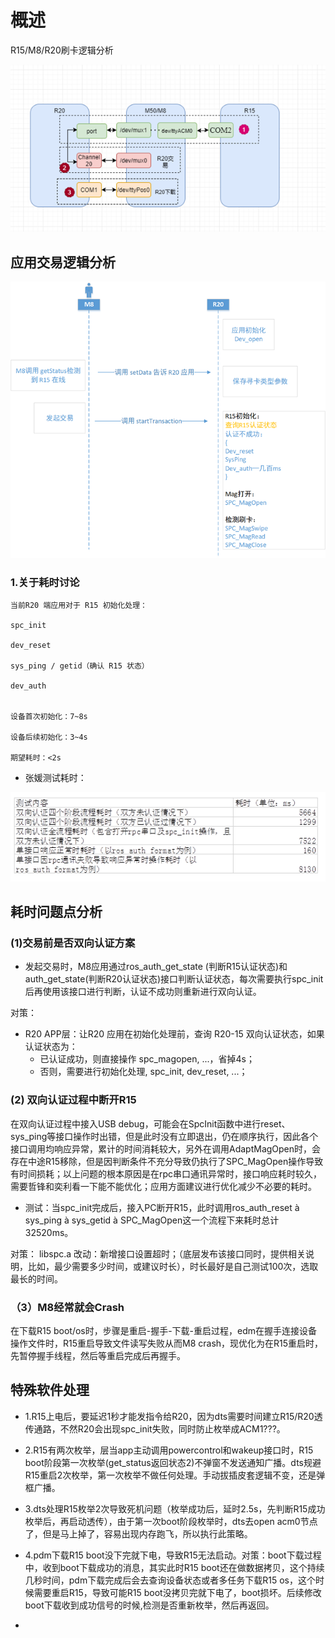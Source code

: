 # 概述
R15/M8/R20刷卡逻辑分析

![0002_0003.png](images/0002_0003.png)

## 应用交易逻辑分析

![0002_0000.png](images/0002_0000.png)

### 1.关于耗时讨论
```
当前R20 端应用对于 R15 初始化处理：

spc_init

dev_reset

sys_ping / getid（确认 R15 状态）

dev_auth


设备首次初始化：7~8s

设备后续初始化：3~4s

期望耗时：<2s
```

* 张媛测试耗时：

![0002_0002.png](images/0002_0002.png)

## 耗时问题点分析

### (1)交易前是否双向认证方案

* 发起交易时，M8应用通过ros_auth_get_state (判断R15认证状态)和auth_get_state(判断R20认证状态)接口判断认证状态，每次需要执行spc_init后再使用该接口进行判断，认证不成功则重新进行双向认证。

对策：
* R20 APP层：让R20 应用在初始化处理前，查询 R20-15 双向认证状态，如果认证状态为：
  * 已认证成功，则直接操作 spc_magopen, ...，省掉4s；
  * 否则，需要进行初始化处理, spc_init, dev_reset, ...；

### (2) 双向认证过程中断开R15

在双向认证过程中接入USB debug，可能会在SpcInit函数中进行reset、sys_ping等接口操作时出错，但是此时没有立即退出，仍在顺序执行，因此各个接口调用均响应异常，累计的时间消耗较大，另外在调用AdaptMagOpen时，会存在中途R15移除，但是因判断条件不充分导致仍执行了SPC_MagOpen操作导致有时间损耗；以上问题的根本原因是在rpc串口通讯异常时，接口响应耗时较久，需要哲锋和奕利看一下能不能优化；应用方面建议进行优化减少不必要的耗时。

* 测试：当spc_init完成后，接入PC断开R15，此时调用ros_auth_reset  à sys_ping à sys_getid à SPC_MagOpen这一个流程下来耗时总计32520ms。

对策：
libspc.a 改动：新增接口设置超时；（底层发布该接口同时，提供相关说明，比如，最少需要多少时间，或建议时长），时长最好是自己测试100次，选取最长的时间。

### （3）M8经常就会Crash

在下载R15 boot/os时，步骤是重启-握手-下载-重启过程，edm在握手连接设备操作文件时，R15重启导致文件读写失败从而M8 crash，现优化为在R15重启时，先暂停握手线程，然后等重启完成后再握手。

## 特殊软件处理

* 1.R15上电后，要延迟1秒才能发指令给R20，因为dts需要时间建立R15/R20透传通路，不然R20会出现spc_init失败，同时防止枚举成ACM1???。

* 2.R15有两次枚举，层当app主动调用powercontrol和wakeup接口时，R15 boot阶段第一次枚举(get_status返回状态2)不弹窗不发送通知广播。dts规避R15重启2次枚举，第一次枚举不做任何处理。手动拔插皮套逻辑不变，还是弹框广播。

* 3.dts处理R15枚举2次导致死机问题（枚举成功后，延时2.5s，先判断R15成功枚举后，再启动透传），由于第一次boot阶段枚举时，dts去open acm0节点了，但是马上掉了，容易出现内存跑飞，所以执行此策略。

* 4.pdm下载R15 boot没下完就下电，导致R15无法启动。对策：boot下载过程中，收到boot下载成功的消息，其实此时R15 boot还在做数据拷贝，这个持续几秒时间，pdm下载完成后会去查询设备状态或者多任务下载R15 os，这个时候需要重启R15，导致可能R15 boot没拷贝完就下电了，boot损坏。后续修改boot下载收到成功信号的时候,检测是否重新枚举，然后再返回。

* 